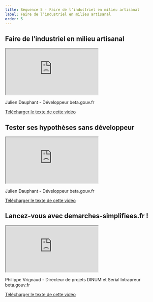 ```yaml
---
title: Séquence 5 - Faire de l’industriel en milieu artisanal
label: Faire de l’industriel en milieu artisanal
order: 5
---
```


## Faire de l’industriel en milieu artisanal

<div class="video-iframe-center">
  <div class="video-iframe-container">
    <iframe src="https://www.dailymotion.com/embed/video/x6xkfqf" allowfullscreen></iframe>
  </div>
  <p>Julien Dauphant - Développeur beta.gouv.fr</p>
  <p><a href="/content/docs/mooc/21-industriel-mode-artisanal.pdf" target="\_blank">Télécharger le texte de cette vidéo</a></p>
</div>

## Tester ses hypothèses sans développeur

<div class="video-iframe-center">
  <div class="video-iframe-container">
    <iframe src="https://www.dailymotion.com/embed/video/x6xkfhh" allowfullscreen></iframe>
  </div>
  <p>Julien Dauphant - Développeur beta.gouv.fr</p>
  <p><a href="/content/docs/mooc/22-tester-sans-developpeur.pdf" target="\_blank">Télécharger le texte de cette vidéo</a></p>
</div>

## Lancez-vous avec demarches-simplifiees.fr !

<div class="video-iframe-center">
  <div class="video-iframe-container">
    <iframe src="https://www.dailymotion.com/embed/video/x6xkf63" allowfullscreen></iframe>
  </div>
  <p>Philippe Vrignaud - Directeur de projets DINUM et Serial Intrapreur beta.gouv.fr</p>
  <p><a href="/content/docs/mooc/23-lancez-vous-avec-demarches-simplifiees.pdf" target="\_blank">Télécharger le texte de cette vidéo</a></p>
</div>
